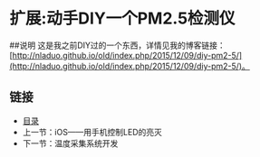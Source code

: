 # 扩展:动手DIY一个PM2.5检测仪

##说明
这是我之前DIY过的一个东西，详情见我的博客链接：[http://nladuo.github.io/old/index.php/2015/12/09/diy-pm2-5/](http://nladuo.github.io/old/index.php/2015/12/09/diy-pm2-5/)。

## 链接
- [目录](directory.md)  
- 上一节：iOS——用手机控制LED的亮灭  
- 下一节：温度采集系统开发
